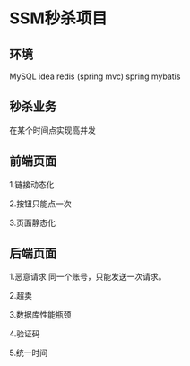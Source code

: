 # SSM秒杀项目

## 环境

MySQL idea redis (spring mvc)  spring  mybatis

## 秒杀业务

在某个时间点实现高并发

## 前端页面

1.链接动态化

2.按钮只能点一次

3.页面静态化

## 后端页面

1.恶意请求  同一个账号，只能发送一次请求。

2.超卖

3.数据库性能瓶颈

4.验证码

5.统一时间